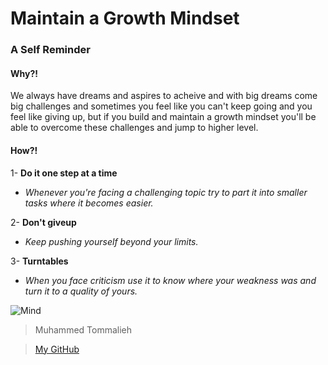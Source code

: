 # Maintain a Growth Mindset
### A Self Reminder

#### Why?!

We always have dreams and aspires to acheive and with big dreams come big challenges and sometimes you feel like you can't keep going and you feel like giving up, but if you build and maintain a growth mindset you'll be able to overcome these challenges and jump to higher level.

#### How?!


1- **Do it one step at a time**
   - *Whenever you're facing a challenging topic try to part it into smaller tasks where it becomes easier.*
  
2- **Don't giveup**
   - *Keep pushing yourself beyond your limits.*
  
3- **Turntables**
   - *When you face criticism use it to know where your weakness was and turn it to a quality of yours.*


![Mind](https://3kllhk1ibq34qk6sp3bhtox1-wpengine.netdna-ssl.com/wp-content/uploads/2015/11/growth-mindset.png)





>Muhammed Tommalieh


>[My GitHub](https://github.com/Tommalieh)
